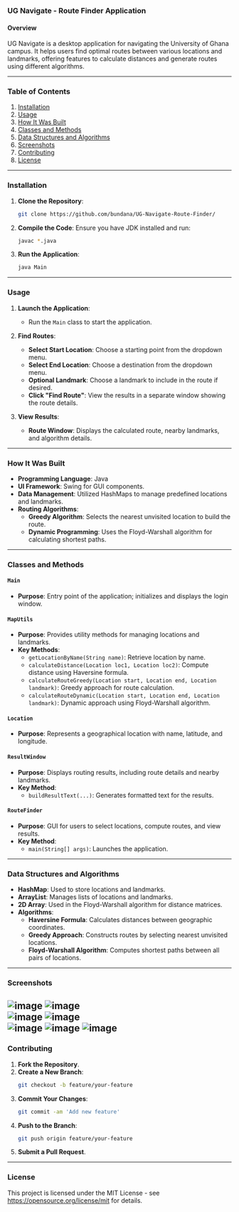 ### UG Navigate - Route Finder Application

#### Overview

UG Navigate is a desktop application for navigating the University of Ghana campus. It helps users find optimal routes between various locations and landmarks, offering features to calculate distances and generate routes using different algorithms.

---

### Table of Contents

1. [Installation](#installation)
2. [Usage](#usage)
3. [How It Was Built](#how-it-was-built)
4. [Classes and Methods](#classes-and-methods)
5. [Data Structures and Algorithms](#data-structures-and-algorithms)
6. [Screenshots](#screenshots)
7. [Contributing](#contributing)
8. [License](#license)

---


### Installation

1. **Clone the Repository**:
   ```sh
   git clone https://github.com/bundana/UG-Navigate-Route-Finder/
   ```

2. **Compile the Code**:
   Ensure you have JDK installed and run:
   ```sh
   javac *.java
   ```

3. **Run the Application**:
   ```sh
   java Main
   ```

---

### Usage

1. **Launch the Application**:
    - Run the `Main` class to start the application.

2. **Find Routes**:
    - **Select Start Location**: Choose a starting point from the dropdown menu.
    - **Select End Location**: Choose a destination from the dropdown menu.
    - **Optional Landmark**: Choose a landmark to include in the route if desired.
    - **Click "Find Route"**: View the results in a separate window showing the route details.

3. **View Results**:
    - **Route Window**: Displays the calculated route, nearby landmarks, and algorithm details.

---

### How It Was Built

- **Programming Language**: Java
- **UI Framework**: Swing for GUI components.
- **Data Management**: Utilized HashMaps to manage predefined locations and landmarks.
- **Routing Algorithms**:
    - **Greedy Algorithm**: Selects the nearest unvisited location to build the route.
    - **Dynamic Programming**: Uses the Floyd-Warshall algorithm for calculating shortest paths.

---

### Classes and Methods

#### `Main`

- **Purpose**: Entry point of the application; initializes and displays the login window.

#### `MapUtils`

- **Purpose**: Provides utility methods for managing locations and landmarks.
- **Key Methods**:
    - `getLocationByName(String name)`: Retrieve location by name.
    - `calculateDistance(Location loc1, Location loc2)`: Compute distance using Haversine formula.
    - `calculateRouteGreedy(Location start, Location end, Location landmark)`: Greedy approach for route calculation.
    - `calculateRouteDynamic(Location start, Location end, Location landmark)`: Dynamic approach using Floyd-Warshall algorithm.


#### `Location`

- **Purpose**: Represents a geographical location with name, latitude, and longitude.

#### `ResultWindow`

- **Purpose**: Displays routing results, including route details and nearby landmarks.
- **Key Method**:
    - `buildResultText(...)`: Generates formatted text for the results.

#### `RouteFinder`

- **Purpose**: GUI for users to select locations, compute routes, and view results.
- **Key Method**:
    - `main(String[] args)`: Launches the application.

---

### Data Structures and Algorithms

- **HashMap**: Used to store locations and landmarks.
- **ArrayList**: Manages lists of locations and landmarks.
- **2D Array**: Used in the Floyd-Warshall algorithm for distance matrices.
- **Algorithms**:
    - **Haversine Formula**: Calculates distances between geographic coordinates.
    - **Greedy Approach**: Constructs routes by selecting nearest unvisited locations.
    - **Floyd-Warshall Algorithm**: Computes shortest paths between all pairs of locations.

---

### Screenshots
 
![image](<resources/readme/screenshot (1).png>) 
![image](<resources/readme/screenshot (2).png>)  
![image](<resources/readme/screenshot (4).png>) 
![image](<resources/readme/screenshot (5).png>)  
![image](<resources/readme/screenshot (7).png>) 
![image](<resources/readme/screenshot (8).png>) 
![image](<resources/readme/screenshot (9).png>) 
---

### Contributing

1. **Fork the Repository**.
2. **Create a New Branch**:
   ```sh
   git checkout -b feature/your-feature
   ```
3. **Commit Your Changes**:
   ```sh
   git commit -am 'Add new feature'
   ```
4. **Push to the Branch**:
   ```sh
   git push origin feature/your-feature
   ```
5. **Submit a Pull Request**.

---

### License

This project is licensed under the MIT License - see https://opensource.org/license/mit for details.



